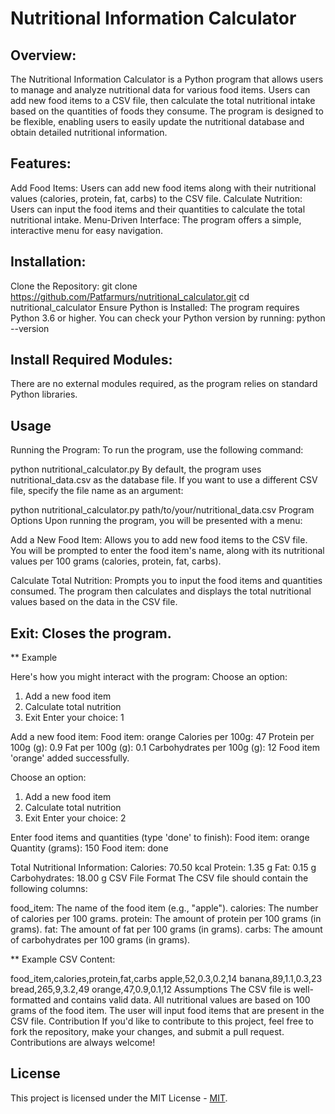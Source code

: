# Nutritional Information Calculator 

## Overview:

The Nutritional Information Calculator is a Python program that allows users to manage and analyze nutritional data for various food items. Users can add new food items to a CSV file, then calculate the total nutritional intake based on the quantities of foods they consume. The program is designed to be flexible, enabling users to easily update the nutritional database and obtain detailed nutritional information.

## Features: 

Add Food Items: Users can add new food items along with their nutritional values (calories, protein, fat, carbs) to the CSV file.
Calculate Nutrition: Users can input the food items and their quantities to calculate the total nutritional intake.
Menu-Driven Interface: The program offers a simple, interactive menu for easy navigation.

## Installation:

Clone the Repository:
git clone https://github.com/Patfarmurs/nutritional_calculator.git
cd nutritional_calculator
Ensure Python is Installed:
The program requires Python 3.6 or higher. You can check your Python version by running:
python --version

## Install Required Modules:

There are no external modules required, as the program relies on standard Python libraries.

## Usage

Running the Program:
To run the program, use the following command:

python nutritional_calculator.py
By default, the program uses nutritional_data.csv as the database file. If you want to use a different CSV file, specify the file name as an argument:

python nutritional_calculator.py path/to/your/nutritional_data.csv
Program Options
Upon running the program, you will be presented with a menu:

Add a New Food Item: Allows you to add new food items to the CSV file. You will be prompted to enter the food item's name, along with its nutritional values per 100 grams (calories, protein, fat, carbs).

Calculate Total Nutrition: Prompts you to input the food items and quantities consumed. The program then calculates and displays the total nutritional values based on the data in the CSV file.

## Exit: Closes the program.

** Example

Here's how you might interact with the program:
Choose an option:
1. Add a new food item
2. Calculate total nutrition
3. Exit
Enter your choice: 1

Add a new food item:
Food item: orange
Calories per 100g: 47
Protein per 100g (g): 0.9
Fat per 100g (g): 0.1
Carbohydrates per 100g (g): 12
Food item 'orange' added successfully.

Choose an option:
1. Add a new food item
2. Calculate total nutrition
3. Exit
Enter your choice: 2

Enter food items and quantities (type 'done' to finish):
Food item: orange
Quantity (grams): 150
Food item: done

Total Nutritional Information:
Calories: 70.50 kcal
Protein: 1.35 g
Fat: 0.15 g
Carbohydrates: 18.00 g
CSV File Format
The CSV file should contain the following columns:

food_item: The name of the food item (e.g., "apple").
calories: The number of calories per 100 grams.
protein: The amount of protein per 100 grams (in grams).
fat: The amount of fat per 100 grams (in grams).
carbs: The amount of carbohydrates per 100 grams (in grams).

** Example CSV Content: 

food_item,calories,protein,fat,carbs
apple,52,0.3,0.2,14
banana,89,1.1,0.3,23
bread,265,9,3.2,49
orange,47,0.9,0.1,12
Assumptions
The CSV file is well-formatted and contains valid data.
All nutritional values are based on 100 grams of the food item.
The user will input food items that are present in the CSV file.
Contribution
If you'd like to contribute to this project, feel free to fork the repository, make your changes, and submit a pull request. Contributions are always welcome!

## License
This project is licensed under the MIT License - <a href="LICENSE">MIT</a>.
